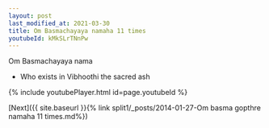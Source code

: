 ```yaml
---
layout: post
last_modified_at: 2021-03-30
title: Om Basmachayaya namaha 11 times
youtubeId: kMkSLrTNnPw
---
```

 
 
Om Basmachayaya nama 
 
 -  Who exists in Vibhoothi the sacred ash 
 
  
 
  
 
 
 
 
 
 


{% include youtubePlayer.html id=page.youtubeId %}
 
[Next]({{ site.baseurl }}{% link  split1/_posts/2014-01-27-Om basma gopthre namaha 11 times.md%})
 
